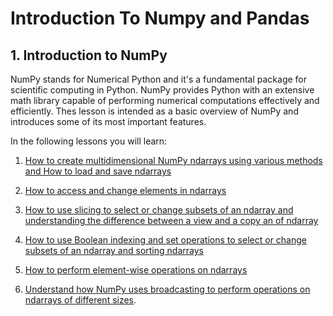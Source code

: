 # Introduction To Numpy and Pandas
 

<h2> 1. Introduction to NumPy</h1>


NumPy stands for Numerical Python and it's a fundamental package for scientific computing in Python. NumPy provides Python with an extensive math library capable of performing numerical computations effectively and efficiently. Thes lesson is intended as a basic overview of NumPy and introduces some of its most important features.

In the following lessons you will learn:


1. [How to create multidimensional NumPy ndarrays using various methods and How to load and save ndarrays](https://github.com/A2Amir/Introduction-To-Numpy-and-Pandas/blob/master/Code/createNdarrays.ipynb)
2. [How to access and change elements in ndarrays](https://github.com/A2Amir/Introduction-To-Numpy-and-Pandas/blob/master/Code/AccessingDeletingInserting.ipynb)
3. [How to use slicing to select or change subsets of an ndarray and understanding the difference between a view and a copy an of ndarray](https://github.com/A2Amir/Introduction-To-Numpy-and-Pandas/blob/master/Code/SlicingNdarrays.ipynb)

4. [How to use Boolean indexing and set operations to select or change subsets of an ndarray and sorting ndarrays](https://github.com/A2Amir/Introduction-To-Numpy-and-Pandas/blob/master/Code/Boolean%20Indexing%2C%20Set%20Operations%2C%20and%20Sorting.ipynb)

5. [How to perform element-wise operations on ndarrays]()
6. [Understand how NumPy uses broadcasting to perform operations on ndarrays of different sizes]().
